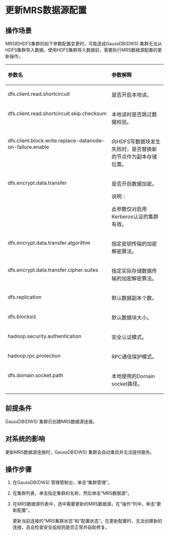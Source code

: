 # 更新MRS数据源配置<a name="dws_01_0156"></a>

## 操作场景<a name="section31806539111657"></a>

MRS的HDFS集群的如下参数配置变更时，可能造成GaussDB\(DWS\) 集群无法从HDFS集群导入数据。使用HDFS集群导入数据前，需要执行MRS数据源配置的更新操作。

<a name="table4618184514293"></a>
<table><thead align="left"><tr id="row7619194592917"><th class="cellrowborder" valign="top" width="41%" id="mcps1.1.3.1.1"><p id="p12589614152910"><a name="p12589614152910"></a><a name="p12589614152910"></a>参数名</p>
</th>
<th class="cellrowborder" valign="top" width="59%" id="mcps1.1.3.1.2"><p id="p8398249152910"><a name="p8398249152910"></a><a name="p8398249152910"></a>参数解释</p>
</th>
</tr>
</thead>
<tbody><tr id="row161974518294"><td class="cellrowborder" valign="top" width="41%" headers="mcps1.1.3.1.1 "><p id="p43291566302"><a name="p43291566302"></a><a name="p43291566302"></a>dfs.client.read.shortcircuit</p>
</td>
<td class="cellrowborder" valign="top" width="59%" headers="mcps1.1.3.1.2 "><p id="p832912693017"><a name="p832912693017"></a><a name="p832912693017"></a>是否开启本地读。</p>
</td>
</tr>
<tr id="row1261994522912"><td class="cellrowborder" valign="top" width="41%" headers="mcps1.1.3.1.1 "><p id="p33296673017"><a name="p33296673017"></a><a name="p33296673017"></a>dfs.client.read.shortcircuit.skip.checksum</p>
</td>
<td class="cellrowborder" valign="top" width="59%" headers="mcps1.1.3.1.2 "><p id="p183303633019"><a name="p183303633019"></a><a name="p183303633019"></a>本地读时是否跳过数据校验。</p>
</td>
</tr>
<tr id="row4193515322"><td class="cellrowborder" valign="top" width="41%" headers="mcps1.1.3.1.1 "><p id="p233015643013"><a name="p233015643013"></a><a name="p233015643013"></a>dfs.client.block.write.replace-datanode-on-failure.enable</p>
</td>
<td class="cellrowborder" valign="top" width="59%" headers="mcps1.1.3.1.2 "><p id="p17330156163015"><a name="p17330156163015"></a><a name="p17330156163015"></a>向HDFS写数据块发生失败时，是否替换新的节点作为副本存储位置。</p>
</td>
</tr>
<tr id="row519165173213"><td class="cellrowborder" valign="top" width="41%" headers="mcps1.1.3.1.1 "><p id="p6330196133011"><a name="p6330196133011"></a><a name="p6330196133011"></a>dfs.encrypt.data.transfer</p>
</td>
<td class="cellrowborder" valign="top" width="59%" headers="mcps1.1.3.1.2 "><p id="p719295193211"><a name="p719295193211"></a><a name="p719295193211"></a>是否开启数据加密。</p>
<div class="note" id="note3531257017930"><a name="note3531257017930"></a><a name="note3531257017930"></a><span class="notetitle"> 说明： </span><div class="notebody"><p id="p4937767417930"><a name="p4937767417930"></a><a name="p4937767417930"></a>此参数仅对启用Kerberos认证的集群有效。</p>
</div></div>
</td>
</tr>
<tr id="row1461015818328"><td class="cellrowborder" valign="top" width="41%" headers="mcps1.1.3.1.1 "><p id="p233015618306"><a name="p233015618306"></a><a name="p233015618306"></a>dfs.encrypt.data.transfer.algorithm</p>
</td>
<td class="cellrowborder" valign="top" width="59%" headers="mcps1.1.3.1.2 "><p id="p1133136153015"><a name="p1133136153015"></a><a name="p1133136153015"></a>指定密钥传输的加密解密算法。</p>
</td>
</tr>
<tr id="row3912191116327"><td class="cellrowborder" valign="top" width="41%" headers="mcps1.1.3.1.1 "><p id="p691241118326"><a name="p691241118326"></a><a name="p691241118326"></a>dfs.encrypt.data.transfer.cipher.suites</p>
</td>
<td class="cellrowborder" valign="top" width="59%" headers="mcps1.1.3.1.2 "><p id="p13912191110326"><a name="p13912191110326"></a><a name="p13912191110326"></a>指定实际存储数据传输的加密解密算法。</p>
</td>
</tr>
<tr id="row46231942133316"><td class="cellrowborder" valign="top" width="41%" headers="mcps1.1.3.1.1 "><p id="p12331067307"><a name="p12331067307"></a><a name="p12331067307"></a>dfs.replication</p>
</td>
<td class="cellrowborder" valign="top" width="59%" headers="mcps1.1.3.1.2 "><p id="p14623144210337"><a name="p14623144210337"></a><a name="p14623144210337"></a>默认数据副本个数。</p>
</td>
</tr>
<tr id="row8714346173314"><td class="cellrowborder" valign="top" width="41%" headers="mcps1.1.3.1.1 "><p id="p83311663010"><a name="p83311663010"></a><a name="p83311663010"></a>dfs.blocksiz</p>
</td>
<td class="cellrowborder" valign="top" width="59%" headers="mcps1.1.3.1.2 "><p id="p633114614307"><a name="p633114614307"></a><a name="p633114614307"></a>默认数据块大小。</p>
</td>
</tr>
<tr id="row15707450113318"><td class="cellrowborder" valign="top" width="41%" headers="mcps1.1.3.1.1 "><p id="p1833110633013"><a name="p1833110633013"></a><a name="p1833110633013"></a>hadoop.security.authentication</p>
</td>
<td class="cellrowborder" valign="top" width="59%" headers="mcps1.1.3.1.2 "><p id="p137081500335"><a name="p137081500335"></a><a name="p137081500335"></a>安全认证模式。</p>
</td>
</tr>
<tr id="row8284105503320"><td class="cellrowborder" valign="top" width="41%" headers="mcps1.1.3.1.1 "><p id="p1033110623019"><a name="p1033110623019"></a><a name="p1033110623019"></a>hadoop.rpc.protection</p>
</td>
<td class="cellrowborder" valign="top" width="59%" headers="mcps1.1.3.1.2 "><p id="p102848555333"><a name="p102848555333"></a><a name="p102848555333"></a>RPC通信保护模式。</p>
</td>
</tr>
<tr id="row19749125963313"><td class="cellrowborder" valign="top" width="41%" headers="mcps1.1.3.1.1 "><p id="p6331265302"><a name="p6331265302"></a><a name="p6331265302"></a>dfs.domain.socket.path</p>
</td>
<td class="cellrowborder" valign="top" width="59%" headers="mcps1.1.3.1.2 "><p id="p874995913313"><a name="p874995913313"></a><a name="p874995913313"></a>本地使用的Domain socket路径。</p>
</td>
</tr>
</tbody>
</table>

## 前提条件<a name="section45940751111911"></a>

GaussDB\(DWS\) 集群已创建MRS数据源连接。

## 对系统的影响<a name="section178972158583"></a>

更新MRS数据源连接时，GaussDB\(DWS\) 集群会自动重启并无法提供服务。

## 操作步骤<a name="section4276196111818"></a>

1.  在GaussDB\(DWS\) 管理管制台，单击“集群管理“。
2.  在集群列表，单击指定集群的名称，然后单击“MRS数据源“。
3.  在MRS数据源列表中，选中需要更新的MRS数据源，在“操作“列中，单击“更新配置“。

    更新当前连接的“MRS集群状态“和“配置状态“。在更新配置时，无法创建新的连接，且会检查安全组规则是否正常并自助修复。


